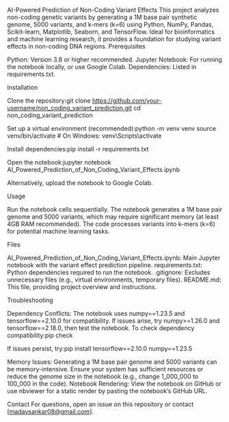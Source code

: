 AI-Powered Prediction of Non-Coding Variant Effects
This project analyzes non-coding genetic variants by generating a 1M base pair synthetic genome, 5000 variants, and k-mers (k=6) using Python, NumPy, Pandas, Scikit-learn, Matplotlib, Seaborn, and TensorFlow. Ideal for bioinformatics and machine learning research, it provides a foundation for studying variant effects in non-coding DNA regions.
Prerequisites

Python: Version 3.8 or higher recommended.
Jupyter Notebook: For running the notebook locally, or use Google Colab.
Dependencies: Listed in requirements.txt.

Installation

Clone the repository:git clone https://github.com/your-username/non_coding_variant_prediction.git
cd non_coding_variant_prediction


Set up a virtual environment (recommended):python -m venv venv
source venv/bin/activate  # On Windows: venv\Scripts\activate


Install dependencies:pip install -r requirements.txt


Open the notebook:jupyter notebook AI_Powered_Prediction_of_Non_Coding_Variant_Effects.ipynb

Alternatively, upload the notebook to Google Colab.

Usage

Run the notebook cells sequentially.
The notebook generates a 1M base pair genome and 5000 variants, which may require significant memory (at least 4GB RAM recommended).
The code processes variants into k-mers (k=6) for potential machine learning tasks.

Files

AI_Powered_Prediction_of_Non_Coding_Variant_Effects.ipynb: Main Jupyter notebook with the variant effect prediction pipeline.
requirements.txt: Python dependencies required to run the notebook.
.gitignore: Excludes unnecessary files (e.g., virtual environments, temporary files).
README.md: This file, providing project overview and instructions.

Troubleshooting

Dependency Conflicts: The notebook uses numpy==1.23.5 and tensorflow==2.10.0 for compatibility. If issues arise, try numpy>=1.26.0 and tensorflow==2.18.0, then test the notebook.
To check dependency compatibility:pip check


If issues persist, try:pip install tensorflow==2.10.0 numpy==1.23.5



Memory Issues: Generating a 1M base pair genome and 5000 variants can be memory-intensive. Ensure your system has sufficient resources or reduce the genome size in the notebook (e.g., change 1_000_000 to 100_000 in the code).
Notebook Rendering: View the notebook on GitHub or use nbviewer for a static render by pasting the notebook’s GitHub URL.



Contact
For questions, open an issue on this repository or contact [madavsankar08@gmail.com].
